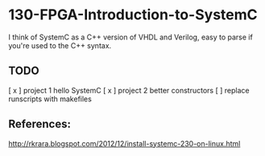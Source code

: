 130-FPGA-Introduction-to-SystemC
================================

I think of SystemC as a C++ version of VHDL and Verilog, easy to parse if you're used to the C++ syntax.


## TODO

[ x ] project 1 hello SystemC
[ x ] project 2 better constructors
[   ] replace runscripts with makefiles

## References:

http://rkrara.blogspot.com/2012/12/install-systemc-230-on-linux.html
